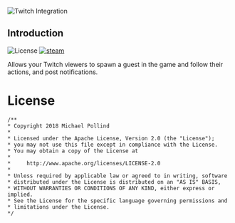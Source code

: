 ![Twitch Integration](https://steamuserimages-a.akamaihd.net/ugc/930429331966534421/FD71AFAD5E122498FF31163E057C403C11A7E8F2/)

## Introduction

![License](https://img.shields.io/badge/License-Apache%202.0-blue.svg)
[![steam](https://img.shields.io/steam/downloads/1322956620.svg)](https://steamcommunity.com/sharedfiles/filedetails/?id=1322956620)

Allows your Twitch viewers to spawn a guest in the game and follow their actions, and post notifications.


# License

```
/**
* Copyright 2018 Michael Pollind
*
* Licensed under the Apache License, Version 2.0 (the "License");
* you may not use this file except in compliance with the License.
* You may obtain a copy of the License at
*
*     http://www.apache.org/licenses/LICENSE-2.0
*
* Unless required by applicable law or agreed to in writing, software
* distributed under the License is distributed on an "AS IS" BASIS,
* WITHOUT WARRANTIES OR CONDITIONS OF ANY KIND, either express or implied.
* See the License for the specific language governing permissions and
* limitations under the License.
*/

```